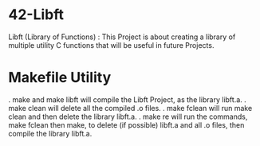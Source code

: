 # 42-Libft
Libft (Library of Functions) : This Project is about creating a library of multiple utility C functions that will be useful in future Projects.

 # Makefile Utility
. make and make libft will compile the Libft Project, as the library libft.a.
. make clean will delete all the compiled .o files.
. make fclean will run make clean and then delete the library libft.a.
. make re will run the commands, make fclean then make, to delete (if possible) libft.a and all .o files, then compile the library libft.a.
